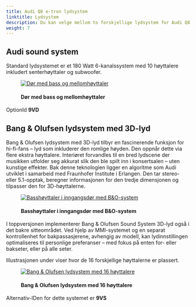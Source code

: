 ```yaml
---
title: Audi Q8 e-tron lydsystem
linktitle: Lydsystem
description: Du kan velge mellom to forskjellige lydsystem for Audi Q8 e-tron
weight: 7
---
```

<!-- markdownlint-disable MD033 -->
## Audi sound system

Standard lydsystemet er et 180 Watt 6-kanalssystem med 10 høyttalere inkludert senterhøyttaler og subwoofer.

<figure>
    <a href="https://media.electrichasgoneaudi.net/multimedia/models/e-tron/technology/soundsystem/standard_door_speakers.jpg">
        <img src="https://media.electrichasgoneaudi.net/multimedia/models/e-tron/technology/soundsystem/standard_door_speakerss.jpg"
        class="img-fluid" alt="Dør med bass og mellomhøyttaler" title="Dør med bass og mellomhøyttaler">
    </a>
    <figcaption><h4>Dør med bass og mellomhøyttaler</h4></figcaption>
</figure>

OptionId **9VD**

## Bang & Olufsen lydsystem med 3D-lyd

Bang & Olufsen lydsystem med 3D-lyd tilbyr en fascinerende funksjon for hi-fi-fans – lyd som inkluderer den romlige høyden. Den oppnår dette via flere ekstra høyttalere. Interiøret forvandles til en bred lydscene der musikken utfolder seg akkurat slik den ble spilt inn i konsertsalen – uten kunstige effekter. Bak denne teknologien ligger en algoritme som Audi utviklet i samarbeid med Fraunhofer Institute i Erlangen. Den tar stereo- eller 5.1-opptak, beregner informasjonen for den tredje dimensjonen og tilpasser den for 3D-høyttalerne.

<figure>
    <a href="https://media.electrichasgoneaudi.net/multimedia/models/e-tron/technology/soundsystem/bo_door_speaker.jpg">
        <img src="https://media.electrichasgoneaudi.net/multimedia/models/e-tron/technology/soundsystem/bo_door_speakers.jpg"
        class="img-fluid" alt="Basshøyttaler i inngangsdør med B&O-system" title="Basshøyttaler i inngangsdør med B&O-system">
    </a>
    <figcaption><h4>Basshøyttaler i inngangsdør med B&O-system</h4></figcaption>
</figure>

I toppversjonen implementerer Bang & Olufsen Sound System 3D-lyd også i det bakre sitteområdet. Ved hjelp av MMI-systemet og en separat kontrollenhet for bakpassasjerene, avhengig av modell, kan lydinnstillingen optimaliseres til personlige preferanser – med fokus på enten for- eller bakseter, eller på alle seter.

Illustrasjonen under viser hvor de 16 forskjellige høyttalerne er plassert.

<figure>
    <a href="https://media.electrichasgoneaudi.net/multimedia/models/e-tron/technology/soundsystem/soundsystem1.jpg">
        <img src="https://media.electrichasgoneaudi.net/multimedia/models/e-tron/technology/soundsystem/soundsystem1s.jpg"
        class="img-fluid" alt="Bang & Olufsen lydsystem med 16 høyttalere" title="Bang & Olufsen lydsystem med 16 høyttalere">
    </a>
    <figcaption><h4>Bang & Olufsen lydsystem med 16 høyttalere</h4></figcaption>
</figure>

Alternativ-IDen for dette systemet er **9VS**
